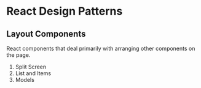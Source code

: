 # React Design Patterns

## Layout Components

React components that deal primarily with arranging other components on the page.

1. Split Screen
2. List and Items
3. Models
